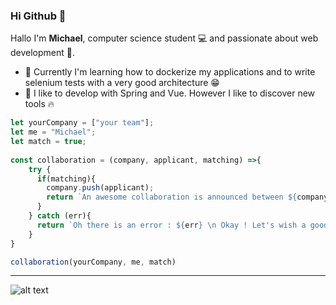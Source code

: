 ### Hi Github 👋

Hallo I'm **Michael**, computer science student 💻 and passionate about web development 💪.


- 🔭 Currently I'm learning how to dockerize my applications and to write selenium tests with a very good architecture 😁
- 🤔 I like to develop with Spring and Vue. However I like to discover new tools 🔥

```javascript
let yourCompany = ["your team"];
let me = "Michael";
let match = true;
 
const collaboration = (company, applicant, matching) =>{  
    try {
      if(matching){
        company.push(applicant);
        return `An awesome collaboration is announced between ${company[0]} and ${company[1]} 🤩`;
      }
    } catch (err){
      return `Oh there is an error : ${err} \n Okay ! Let's wish a good continuation 🙂`;
    }  
}

collaboration(yourCompany, me, match)
```
---

![alt text](https://komarev.com/ghpvc/?username=michael-mb&label=Profile%20views&color=0e75b6&style=flat "Viewers")
